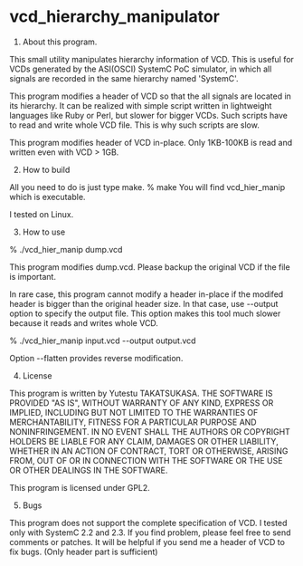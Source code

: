vcd_hierarchy_manipulator
=========================

1) About this program.

This small utility manipulates hierarchy information of VCD.
This is useful for VCDs generated by the ASI(OSCI) SystemC PoC simulator, in which 
all signals are recorded in the same hierarchy named 'SystemC'.

This program modifies a header of VCD so that the all signals are located in its hierarchy.
It can be realized with simple script written in lightweight languages like Ruby or Perl, but slower for bigger VCDs.
Such scripts have to read and write whole VCD file. This is why such scripts are slow.

This program modifies header of VCD in-place. Only 1KB-100KB is read and written even with VCD > 1GB.

2) How to build

All you need to do is just type make.
% make
You will find vcd_hier_manip which is executable.

I tested on Linux.

3) How to use

% ./vcd_hier_manip dump.vcd

This program modifies dump.vcd. Please backup the original VCD if the file is important.

In rare case, this program cannot modify a header in-place if the modifed header is bigger than
the original header size.
In that case, use --output option to specify the output file.
This option makes this tool much slower because it reads and writes whole VCD.

% ./vcd_hier_manip input.vcd --output output.vcd

Option --flatten provides reverse modification.

4) License

This program is written by Yutestu TAKATSUKASA.
THE SOFTWARE IS PROVIDED "AS IS", WITHOUT WARRANTY OF ANY KIND, EXPRESS OR
IMPLIED, INCLUDING BUT NOT LIMITED TO THE WARRANTIES OF MERCHANTABILITY,
FITNESS FOR A PARTICULAR PURPOSE AND NONINFRINGEMENT. IN NO EVENT SHALL THE
AUTHORS OR COPYRIGHT HOLDERS BE LIABLE FOR ANY CLAIM, DAMAGES OR OTHER
LIABILITY, WHETHER IN AN ACTION OF CONTRACT, TORT OR OTHERWISE, ARISING FROM,
OUT OF OR IN CONNECTION WITH THE SOFTWARE OR THE USE OR OTHER DEALINGS IN
THE SOFTWARE.

This program is licensed under GPL2.

5) Bugs

This program does not support the complete specification of VCD.
I tested only with SystemC 2.2 and 2.3.
If you find problem, please feel free to send comments or patches.
It will be helpful if you send me a header of VCD to fix bugs.
(Only header part is sufficient)


